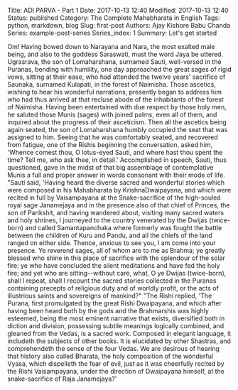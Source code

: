 Title: ADI PARVA - Part 1
Date: 2017-10-13 12:40
Modified: 2017-10-13 12:40
Status: published
Category: The Complete Mahabharata in English
Tags: python, markdown, blog
Slug: first-post
Authors: Ajay Kishore Babu Chanda
Series: example-post-series
Series_index: 1
Summary: Let's get started

Om! Having bowed down to Narayana and Nara, the most exalted male being, and also to the goddess Saraswati, must the
word Jaya be uttered.
Ugrasrava, the son of Lomaharshana, surnamed Sauti, well-versed in the Puranas, bending with humility, one day approached
the great sages of rigid vows, sitting at their ease, who had attended the twelve years' sacrifice of Saunaka, surnamed Kulapati,
in the forest of Naimisha. Those ascetics, wishing to hear his wonderful narrations, presently began to address him who had
thus arrived at that recluse abode of the inhabitants of the forest of Naimisha. Having been entertained with due respect by
those holy men, he saluted those Munis (sages) with joined palms, even all of them, and inquired about the progress of their
asceticism. Then all the ascetics being again seated, the son of Lomaharshana humbly occupied the seat that was assigned to
him. Seeing that he was comfortably seated, and recovered from fatigue, one of the Rishis beginning the conversation, asked
him, 'Whence comest thou, O lotus-eyed Sauti, and where hast thou spent the time? Tell me, who ask thee, in detail.'
Accomplished in speech, Sauti, thus questioned, gave in the midst of that big assemblage of contemplative Munis a full and
proper answer in words consonant with their mode of life.
"Sauti said, 'Having heard the diverse sacred and wonderful stories which were composed in his Mahabharata by KrishnaDwaipayana, and which were recited in full by Vaisampayana at the Snake-sacrifice of the high-souled royal sage Janamejaya
and in the presence also of that chief of Princes, the son of Parikshit, and having wandered about, visiting many sacred waters
and holy shrines, I journeyed to the country venerated by the Dwijas (twice-born) and called Samantapanchaka where formerly
was fought the battle between the children of Kuru and Pandu, and all the chiefs of the land ranged on either side. Thence,
anxious to see you, I am come into your presence. Ye reverend sages, all of whom are to me as Brahma; ye greatly blessed who
shine in this place of sacrifice with the splendour of the solar fire: ye who have concluded the silent meditations and have fed
the holy fire; and yet who are sitting--without care, what, O ye Dwijas (twice-born), shall I repeat, shall I recount the sacred
stories collected in the Puranas containing precepts of religious duty and of worldly profit, or the acts of illustrious saints and
sovereigns of mankind?"
"The Rishi replied, 'The Purana, first promulgated by the great Rishi Dwaipayana, and which after having been heard both by
the gods and the Brahmarshis was highly esteemed, being the most eminent narrative that exists, diversified both in diction and
division, possessing subtile meanings logically combined, and gleaned from the Vedas, is a sacred work. Composed in elegant
language, it includeth the subjects of other books. It is elucidated by other Shastras, and comprehendeth the sense of the four
Vedas. We are desirous of hearing that history also called Bharata, the holy composition of the wonderful Vyasa, which
dispelleth the fear of evil, just as it was cheerfully recited by the Rishi Vaisampayana, under the direction of Dwaipayana
himself, at the snake-sacrifice of Raja Janamejaya?'
